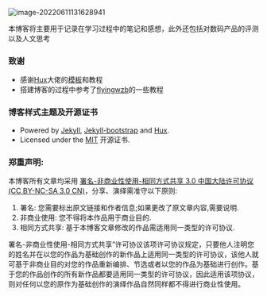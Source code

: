 
![image-20220611131628941](https://cdn.jsdelivr.net/gh/peng-yq/Gallery/img/202206111316495.png)

本博客将主要用于记录在学习过程中的笔记和感想，此外还包括对数码产品的评测以及人文思考


### 致谢

- 感谢[Hux](http://huangxuan.me/)大佬的[模板](https://github.com/Huxpro/huxpro.github.io)和教程
- 搭建博客的过程中参考了[flyingwzb](https://github.com/flyingwzb/flyingwzb.github.io)的一些教程

### 博客样式主题及开源证书

- Powered by [Jekyll](https://github.com/mojombo/jekyll), [Jekyll-bootstrap](http://jekyllbootstrap.com/) and [Hux](http://huangxuan.me/).
- Licensed under the [MIT](https://github.com/peng-yq/peng-yq.github.io/blob/main/LICENSE) 开源证书.

### **郑重声明:**

本博客所有文章均采用 [署名-非商业性使用-相同方式共享 3.0 中国大陆许可协议 (CC BY-NC-SA 3.0 CN)](https://creativecommons.org/licenses/by-nc-sa/3.0/cn/)，分享、演绎需准守以下原则:

1. 署名: 您需要标出原文链接和作者信息;如果更改了原文章内容,需要说明.
2. 非商业使用: 您不得将本作品用于商业目的.
3. 相同方式共享: 基于本博客文章修改的作品需适用同一类型的许可协议.

署名-非商业性使用-相同方式共享”许可协议该项许可协议规定，只要他人注明您的姓名并在以您的作品为基础创作的新作品上适用同一类型的许可协议，该他人就可基于非商业目的对您的作品重新编排、节选或者以您的作品为基础进行创作。基于您的作品创作的所有新作品都要适用同一类型的许可协议，因此适用该项协议，则对任何以您的原作为基础创作的演绎作品自然同样都不得进行商业性使用。

